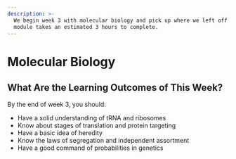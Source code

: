 ```yaml
---
description: >-
  We begin week 3 with molecular biology and pick up where we left off. This
  module takes an estimated 3 hours to complete.
---
```


# Molecular Biology

## What Are the Learning Outcomes of This Week?

By the end of week 3, you should:

* Have a solid understanding of tRNA and ribosomes
* Know about stages of translation and protein targeting
* Have a basic idea of heredity
* Know the laws of segregation and independent assortment
* Have a good command of probabilities in genetics

